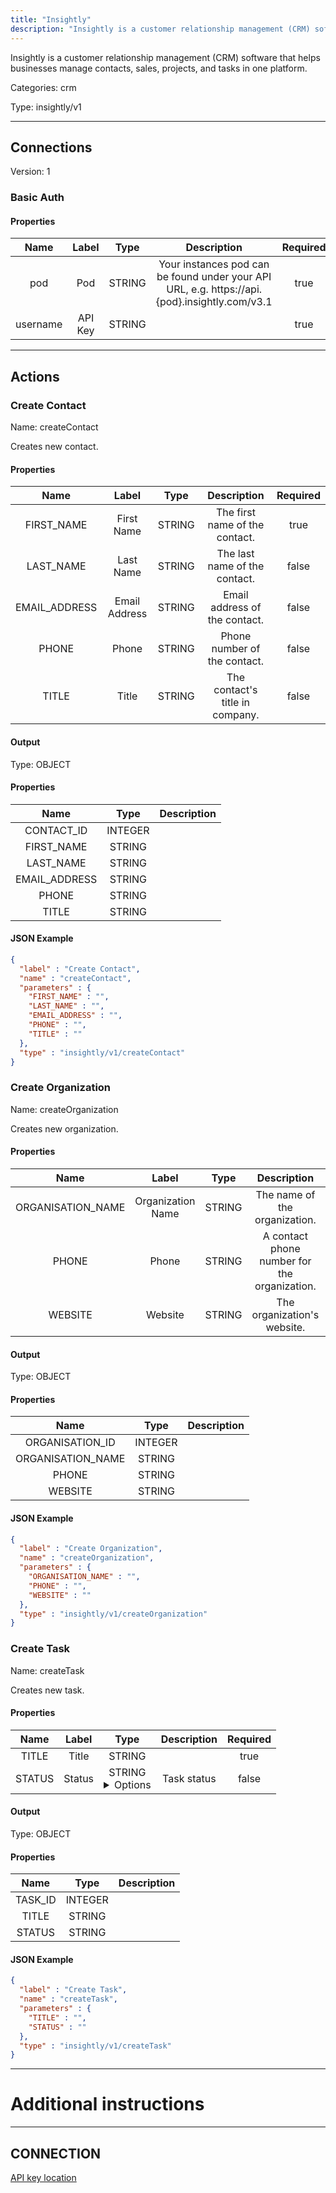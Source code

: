```yaml
---
title: "Insightly"
description: "Insightly is a customer relationship management (CRM) software that helps businesses manage contacts, sales, projects, and tasks in one platform."
---
```


Insightly is a customer relationship management (CRM) software that helps businesses manage contacts, sales, projects, and tasks in one platform.


Categories: crm


Type: insightly/v1

<hr />



## Connections

Version: 1


### Basic Auth

#### Properties

|      Name       |      Label     |     Type     |     Description     | Required |
|:---------------:|:--------------:|:------------:|:-------------------:|:--------:|
| pod | Pod | STRING | Your instances pod can be found under your API URL, e.g. https://api.{pod}.insightly.com/v3.1 | true |
| username | API Key | STRING |  | true |





<hr />



## Actions


### Create Contact
Name: createContact

Creates new contact.

#### Properties

|      Name       |      Label     |     Type     |     Description     | Required |
|:---------------:|:--------------:|:------------:|:-------------------:|:--------:|
| FIRST_NAME | First Name | STRING | The first name of the contact. | true |
| LAST_NAME | Last Name | STRING | The last name of the contact. | false |
| EMAIL_ADDRESS | Email Address | STRING | Email address of the contact. | false |
| PHONE | Phone | STRING | Phone number of the contact. | false |
| TITLE | Title | STRING | The contact's title in company. | false |


#### Output



Type: OBJECT


#### Properties

|     Name     |     Type     |     Description     |
|:------------:|:------------:|:-------------------:|
| CONTACT_ID | INTEGER |  |
| FIRST_NAME | STRING |  |
| LAST_NAME | STRING |  |
| EMAIL_ADDRESS | STRING |  |
| PHONE | STRING |  |
| TITLE | STRING |  |




#### JSON Example
```json
{
  "label" : "Create Contact",
  "name" : "createContact",
  "parameters" : {
    "FIRST_NAME" : "",
    "LAST_NAME" : "",
    "EMAIL_ADDRESS" : "",
    "PHONE" : "",
    "TITLE" : ""
  },
  "type" : "insightly/v1/createContact"
}
```


### Create Organization
Name: createOrganization

Creates new organization.

#### Properties

|      Name       |      Label     |     Type     |     Description     | Required |
|:---------------:|:--------------:|:------------:|:-------------------:|:--------:|
| ORGANISATION_NAME | Organization Name | STRING | The name of the organization. | true |
| PHONE | Phone | STRING | A contact phone number for the organization. | false |
| WEBSITE | Website | STRING | The organization's website. | false |


#### Output



Type: OBJECT


#### Properties

|     Name     |     Type     |     Description     |
|:------------:|:------------:|:-------------------:|
| ORGANISATION_ID | INTEGER |  |
| ORGANISATION_NAME | STRING |  |
| PHONE | STRING |  |
| WEBSITE | STRING |  |




#### JSON Example
```json
{
  "label" : "Create Organization",
  "name" : "createOrganization",
  "parameters" : {
    "ORGANISATION_NAME" : "",
    "PHONE" : "",
    "WEBSITE" : ""
  },
  "type" : "insightly/v1/createOrganization"
}
```


### Create Task
Name: createTask

Creates new task.

#### Properties

|      Name       |      Label     |     Type     |     Description     | Required |
|:---------------:|:--------------:|:------------:|:-------------------:|:--------:|
| TITLE | Title | STRING |  | true |
| STATUS | Status | STRING <details> <summary> Options </summary> Not Started, In Progress, Completed, Deferred, Waiting </details> | Task status | false |


#### Output



Type: OBJECT


#### Properties

|     Name     |     Type     |     Description     |
|:------------:|:------------:|:-------------------:|
| TASK_ID | INTEGER |  |
| TITLE | STRING |  |
| STATUS | STRING |  |




#### JSON Example
```json
{
  "label" : "Create Task",
  "name" : "createTask",
  "parameters" : {
    "TITLE" : "",
    "STATUS" : ""
  },
  "type" : "insightly/v1/createTask"
}
```




<hr />

# Additional instructions
<hr />

## CONNECTION

[API key location](https://crm.na1.insightly.com/Users/UserSettings)
